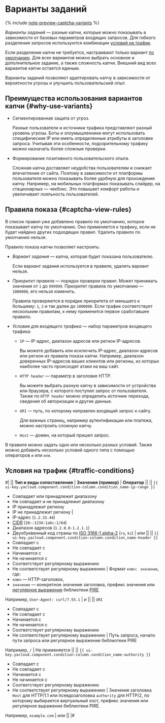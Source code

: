 # Варианты заданий

{% include [note-preview-captcha-variants](../../_includes/smartcaptcha/note-preview-captcha-variants.md) %}

_Варианты заданий_ — разные капчи, которые можно показывать в зависимости от базовых параметров входящих запросов. Для гибкого разделения запросов используются комбинации [условий на трафик](#traffic-conditions).

Если разделение капчи не требуется, настраивают только вариант [по умолчанию](../operations/create-captcha.md). Для всех вариантов можно выбрать основное и дополнительное задание, а также сложность капчи. Внешний вид всех вариантов капчи остается единым.

Варианты заданий позволяют адаптировать капчу в зависимости от вероятности угрозы и улучшить пользовательский опыт.

## Преимущества использования вариантов капчи {#why-use-variants}

* Сегментированная защита от угроз.
  
  Разные пользователи и источники трафика представляют разный уровень угрозы. Боты и злоумышленники могут использовать специфические IP или иметь определенные атрибуты в заголовке запроса. Учитывая эти особенности, подозрительному трафику можно назначать более сложные проверки.

* Формирование позитивного пользовательского опыта.
  
  Сложная капча доставляет неудобства пользователям и снижает впечатление от сайта. Поэтому в зависимости от платформы пользователя можно показывать более удобную для прохождения капчу. Например, на мобильных платформах показывать слайдер, на стационарных — чекбокс. Это повышает комфорт работы и увеличивает лояльность пользователей.

## Правила показа {#captcha-view-rules}

В список правил уже добавлено правило по умолчанию, которое показывает капчу по умолчанию. Оно применяется к трафику, если не будет найдено других подходящих правил. Удалить правило по умолчанию нельзя.

Правило показа капчи позволяет настроить:

* _Вариант задания_ — капча, которая будет показана пользователю.
  
  Если вариант задания используется в правиле, удалить вариант нельзя.
  
* _Приоритет правила_ — порядок проверки правил. Может принимать значения от `1` до `999999`. Приоритет правила по умолчанию — `1000000`, его нельзя изменить.
  
  Правила проверяются в порядке приоритета от меньшего к большему: `1`, `2` и так далее до `1000000`. Если трафик соответствует нескольким правилам, к нему применится первое сработавшее правило.
  
* _Условия для входящего трафика_ — набор параметров входящего трафика:
  * `IP` — IP-адрес, диапазон адресов или регион IP-адресов. 
    
    Вы можете добавить или исключить IP-адрес, диапазон адресов или регион из правила показа капчи. Например, диапазон доверенных IP-адресов ваших клиентов или регионы, из которых наиболее часто происходят атаки на ваш сайт.

  * `HTTP header` — параметр в заголовке HTTP.

    Вы можете выбрать разную капчу в зависимости от устройства или браузера, с которого поступил запрос от пользователя. Также по `HTTP header` можно определить источник перехода, сведения об авторизации и другие данные.
  
  * `URI` — путь, по которому направлен входящий запрос к сайту.

    Для важных страниц, например аутентификации или платежа, можно настроить сложную капчу.

  * `Host` — домен, на который пришел запрос.

В правиле можно задать одно или несколько разных условий. Также можно добавить несколько условий одного типа с помощью операторов `и` или `или`.

## Условия на трафик {#traffic-conditions}

#|
|| **Тип и виды сопоставления** | **Значения (пример)** | **Оператор** ||
|| `{{ ui-key.yacloud.component.condition-column.condition_name-ip-range }}` 
* Совпадает или принадлежит диапазону
* Не совпадает и не принадлежит диапазону
* IP принадлежит региону
* IP не принадлежит региону
|
* IP-адрес (`1.2.33.44`)
* [CIDR](https://ru.wikipedia.org/wiki/Бесклассовая_адресация) (`10::1234:1abc:1/64`)
* Диапазон адресов (`1.2.0.0-1.2.1.1`)
* Двухбуквенный код страны по [ISO 3166-1 alpha-2](https://ru.wikipedia.org/wiki/ISO_3166-1_alpha-2) (`ru`, `kz`)
| _или_ ||
|| `{{ ui-key.yacloud.component.condition-column.condition_name-header }}` 
* Совпадает с
* Не совпадает с
* Начинается с
* Не начинается с
* Соответствует регулярному выражению
* Не соответствует регулярному выражению
|
Формат `ключ: значение`, где:
* `ключ` — HTTP-заголовок,
* `значение` — конкретное значение заголовка, префикс значения или [регулярное выражение](https://ru.wikipedia.org/wiki/Регулярные_выражения) библиотеки [PIRE](https://github.com/yandex/pire)

Например, `User-Agent: curl/7.55.1`
| _и_ ||
|| `URI` 
* Совпадает с
* Не совпадает с
* Начинается с
* Не начинается с
* Соответствует регулярному выражению
* Не соответствует регулярному выражению
| 
Путь запроса, начало пути запроса или регулярное выражение библиотеки PIRE

Например, `/`
| Не применяется ||
|| `{{ ui-key.yacloud.component.condition-column.condition_name-authority }}` 
* Совпадает с
* Не совпадает с
* Начинается с
* Не начинается с
* Соответствует регулярному выражению
* Не соответствует регулярному выражению
|
Значения заголовка `Host` для HTTP/1.1 или псевдозаголовка `authority` для HTTP/2, по которому выбирается виртуальный хост, префикс значения или регулярное выражение библиотеки PIRE.

Например, `example.com`
| _или_ ||
|#
